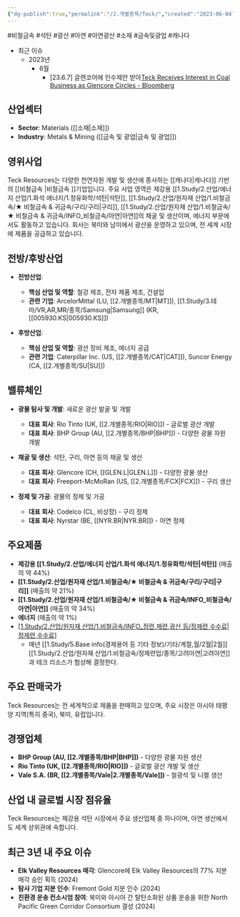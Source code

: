 ```yaml
---
{"dg-publish":true,"permalink":"/2.개별종목/Teck/","created":"2023-06-04T17:05:17.852+09:00","updated":"2025-07-29T21:37:05.261+09:00"}
---
```


#비철금속 #석탄 #광산 #아연 #아연광산 #소재 #금속및광업 #캐나다


- 최근 이슈
	- 2023년
		- 6월
			- [23.6.7] 글렌코어에 인수제안 받아[Teck Receives Interest in Coal Business as Glencore Circles - Bloomberg](https://www.bloomberg.com/news/articles/2023-06-06/teck-receives-proposals-for-its-coal-business-as-glencore-looms?cmpid%3D=socialflow-twitter-energy&utm_campaign=socialflow-organic&utm_medium=social&utm_content=energy&utm_source=twitter)

## 산업섹터

- **Sector**: Materials ([[소재\|소재]])
- **Industry**: Metals & Mining ([[금속 및 광업\|금속 및 광업]])

## 영위사업

Teck Resources는 다양한 천연자원 개발 및 생산에 종사하는 [[캐나다\|캐나다]] 기반의 [[비철금속 \|비철금속 ]]기업입니다. 주요 사업 영역은 제강용 [[1.Study/2.산업/에너지 산업/1.화석 에너지/1.정유화학/석탄\|석탄]], [[1.Study/2.산업/원자재 산업/1.비철금속/★ 비철금속 & 귀금속/구리/구리\|구리]], [[1.Study/2.산업/원자재 산업/1.비철금속/★ 비철금속 & 귀금속/INFO_비철금속/아연\|아연]]의 채굴 및 생산이며, 에너지 부문에서도 활동하고 있습니다. 회사는 북미와 남미에서 광산을 운영하고 있으며, 전 세계 시장에 제품을 공급하고 있습니다.

## 전방/후방산업

- **전방산업**:
    
    - **핵심 산업 및 역할**: 철강 제조, 전자 제품 제조, 건설업
    - **관련 기업**: ArcelorMittal (LU, [[2.개별종목/MT\|MT]]), [[1.Study/3.테마/VR,AR,MR/종목/Samsung\|Samsung]] (KR, [[005930.KS\|005930.KS]])
    
- **후방산업**:
    
    - **핵심 산업 및 역할**: 광산 장비 제조, 에너지 공급
    - **관련 기업**: Caterpillar Inc. (US, [[2.개별종목/CAT\|CAT]]), Suncor Energy (CA, [[2.개별종목/SU\|SU]])
    

## 밸류체인

- **광물 탐사 및 개발**: 새로운 광산 발굴 및 개발
    
    - **대표 회사**: Rio Tinto (UK, [[2.개별종목/RIO\|RIO]]) - 글로벌 광산 개발
    - **대표 회사**: BHP Group (AU, [[2.개별종목/BHP\|BHP]]) - 다양한 광물 자원 개발
    
- **채굴 및 생산**: 석탄, 구리, 아연 등의 채굴 및 생산
    
    - **대표 회사**: Glencore (CH, [[GLEN.L\|GLEN.L]]) - 다양한 광물 생산
    - **대표 회사**: Freeport-McMoRan (US, [[2.개별종목/FCX\|FCX]]) - 구리 생산
    
- **정제 및 가공**: 광물의 정제 및 가공
    
    - **대표 회사**: Codelco (CL, 비상장) - 구리 정제
    - **대표 회사**: Nyrstar (BE, [[NYR.BR\|NYR.BR]]) - 아연 정제
    

## 주요제품

- **제강용 [[1.Study/2.산업/에너지 산업/1.화석 에너지/1.정유화학/석탄\|석탄]]** (매출의 약 44%)
- **[[1.Study/2.산업/원자재 산업/1.비철금속/★ 비철금속 & 귀금속/구리/구리\|구리]]** (매출의 약 21%)
- **[[1.Study/2.산업/원자재 산업/1.비철금속/★ 비철금속 & 귀금속/INFO_비철금속/아연\|아연]]** (매출의 약 34%)
- **에너지** (매출의 약 1%)
- [[1.Study/2.산업/원자재 산업/1.비철금속/INFO_정련,제련,광산 등/정제련 수수료\|정제련 수수료]](TC/RCs)
	- 매년 [[1.Study/5.Base info(경제용어 등 기타 정보)/기타/계절,월/2월\|2월]] [[1.Study/2.산업/원자재 산업/1.비철금속/정제련업/종목/고려아연\|고려아연]]과 테크 리소스가 협상해 결정한다.

## 주요 판매국가

Teck Resources는 전 세계적으로 제품을 판매하고 있으며, 주요 시장은 아시아 태평양 지역(특히 중국), 북미, 유럽입니다.

## 경쟁업체

- **BHP Group (AU, [[2.개별종목/BHP\|BHP]])** - 다양한 광물 자원 생산
- **Rio Tinto (UK, [[2.개별종목/RIO\|RIO]])** - 글로벌 광산 개발 및 생산
- **Vale S.A. (BR, [[2.개별종목/Vale\|2.개별종목/Vale]])** - 철광석 및 니켈 생산

## 산업 내 글로벌 시장 점유율

Teck Resources는 제강용 석탄 시장에서 주요 생산업체 중 하나이며, 아연 생산에서도 세계 상위권에 속합니다.

## 최근 3년 내 주요 이슈

- **Elk Valley Resources 매각**: Glencore에 Elk Valley Resources의 77% 지분 매각 승인 획득 (2024)
- **탐사 기업 지분 인수**: Fremont Gold 지분 인수 (2024)
- **친환경 운송 컨소시엄 참여**: 북미와 아시아 간 탈탄소화된 상품 운송을 위한 North Pacific Green Corridor Consortium 결성 (2024)